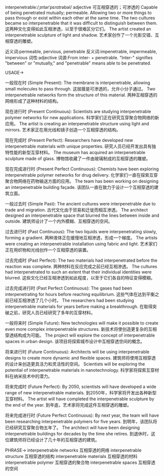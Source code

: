 interpenetrable:/ˌɪntərˈpɛnɪtrəbəl/
adjective
可互相穿透的；可渗透的
Capable of being penetrated mutually; permeable.  Allowing two or more things to pass through or exist within each other at the same time.
The two cultures became so interpenetrable that it was difficult to distinguish between them. 这两种文化变得如此互相渗透，以至于很难区分它们。
The artist created an interpenetrable sculpture of light and shadow. 艺术家创作了一个光影交错、互相穿透的雕塑。

近义词:permeable, pervious, penetrable
反义词:impenetrable, impermeable, impervious
词性:adjective
词源:From inter- + penetrable.  "Inter-" signifies "between" or "mutually," and "penetrable" means able to be penetrated.


USAGE->

一般现在时 (Simple Present):
The membrane is interpenetrable, allowing small molecules to pass through.  这层膜是可渗透的，允许小分子通过。
Two interpenetrable networks form the structure of this material. 两种互相穿透的网络形成了这种材料的结构。


现在进行时 (Present Continuous):
Scientists are studying interpenetrable polymer networks for new applications. 科学家们正在研究互穿聚合物网络的新应用。
The artist is creating an interpenetrable structure using light and mirrors. 艺术家正在用光线和镜子创造一个互相穿透的结构。


现在完成时 (Present Perfect):
Researchers have developed new interpenetrable materials with unique properties. 研究人员已经开发出具有独特性能的新型互穿材料。
The museum has acquired an interpenetrable sculpture made of glass.  博物馆收藏了一件由玻璃制成的互相穿透的雕塑。


现在完成进行时 (Present Perfect Continuous):
Chemists have been exploring interpenetrable polymer networks for drug delivery. 化学家们一直在探索互穿聚合物网络在药物输送方面的应用。
The team has been working on designing an interpenetrable building façade. 该团队一直在致力于设计一个互相穿透的建筑立面。


一般过去时 (Simple Past):
The ancient cultures were interpenetrable due to trade and migration.  古代文化由于贸易和迁徙而相互渗透。
The architect designed an interpenetrable space that blurred the lines between inside and outside.  建筑师设计了一个内外模糊、互相穿透的空间。


过去进行时 (Past Continuous):
The two liquids were interpenetrating slowly, forming a gradient. 两种液体正在缓慢地互相渗透，形成一个梯度。
The artists were creating an interpenetrable installation using fabric and light. 艺术家们正在用织物和光线创作一个互相穿透的装置。


过去完成时 (Past Perfect):
The two materials had interpenetrated before the reaction was complete. 两种材料在反应完成之前已经互相渗透。
The cultures had interpenetrated to such an extent that their individual identities were blurred. 这些文化已经互相渗透到如此程度，以至于它们各自的特征变得模糊。


过去完成进行时 (Past Perfect Continuous):
The gases had been interpenetrating for hours before reaching equilibrium. 这些气体在达到平衡之前已经互相渗透了几个小时。
The researchers had been studying interpenetrable materials for years before making a breakthrough. 在取得突破之前，研究人员已经研究了多年的互穿材料。


一般将来时 (Simple Future):
New technologies will make it possible to create even more complex interpenetrable structures. 新技术将使创造更复杂的互相穿透结构成为可能。
The project will explore the concept of interpenetrable spaces in urban design. 该项目将探索城市设计中互相穿透空间的概念。


将来进行时 (Future Continuous):
Architects will be using interpenetrable designs to create more dynamic and flexible spaces. 建筑师将使用互相穿透的设计来创造更具活力和灵活性的空间。
Scientists will be exploring the potential of interpenetrable materials in nanotechnology. 科学家将探索互穿材料在纳米技术中的潜力。


将来完成时 (Future Perfect):
By 2050, scientists will have developed a wide range of new interpenetrable materials. 到2050年，科学家将开发出各种新型互穿材料。
The artist will have completed the interpenetrable sculpture by the end of the year. 到年底，艺术家将完成这件互相穿透的雕塑。


将来完成进行时 (Future Perfect Continuous):
By next year, the team will have been researching interpenetrable polymers for five years. 到明年，该团队将已经研究互穿聚合物五年了。
The architect will have been designing interpenetrable buildings for decades by the time she retires.  到退休时，这位建筑师将已经设计了几十年的互相穿透的建筑。


PHRASE->
interpenetrable networks  互相穿透的网络
interpenetrable structure  互相穿透的结构
interpenetrable materials  互相穿透的材料
interpenetrable polymer  互相穿透的聚合物
interpenetrable spaces  互相穿透的空间

